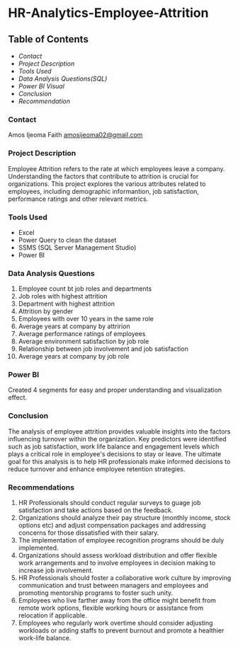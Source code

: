 # HR-Analytics-Employee-Attrition
## Table of Contents

- *Contact*
- *Project Description*
- *Tools Used*
- *Data Analysis Questions(SQL)*
- *Power BI Visual*
- *Conclusion*
- *Recommendation*

### Contact
Amos Ijeoma Faith
amosijeoma02@gmail.com

### Project Description
Employee Attrition refers to the rate at which employees leave a  company. Understanding the factors that contribute to attrition is crucial for organizations. This project explores the various attributes related to employees, including demographic informantion, job satisfaction, performance ratings and other relevant metrics.

### Tools Used
- Excel
- Power Query to clean the dataset
- SSMS (SQL Server Management Studio)
- Power BI

### Data Analysis Questions
1. Employee count bt job roles and departments
2. Job roles with highest attrition
3. Department with highest attrition
4. Attrition by gender
5. Employees with over 10 years in the same role
6. Average years at company by attririon
7. Average performance ratings of employees
8. Average environment satisfaction by job role
9. Relationship between job involvement and job satisfaction
10. Average years at company by job role

### Power BI 
Created 4 segments for easy and proper understanding and visualization effect.

### Conclusion
The analysis of employee attrition provides valuable insights into the factors influencing turnover within the organization. Key predictors were identified such as job satisfaction, work life balance and engagement levels which plays a critical role in employee's decisions to stay or leave. The ultimate goal for this analysis is to help HR professionals make informed decisions to reduce turnover and enhance employee retention strategies.

### Recommendations
1. HR Professionals should conduct regular surveys to guage job satisfaction and take actions based on the feedback.
2. Organizations should analyze their pay structure (monthly income, stock options etc) and adjust compensation packages and addressing concerns for those dissatisfied with their salary.
3. The implementation of employee recognition programs should be duly implemented.
4. Organizations should assess workload distribution and offer flexible work arrangements and to involve employees in decision making to increase job involvement.
5. HR Professionals should foster a collaborative work culture by improving communication and trust between managers and employees and promoting mentorship programs to foster such unity.
6. Employees who live farther away from the office might benefit from remote work options, flexible working hours or assistance from relocation if applicable.
7. Employees who regularly work overtime should consider adjusting workloads or adding staffs to prevent burnout and promote a healthier work-life balance. 

